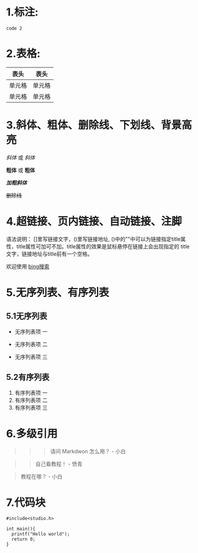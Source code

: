 # 1.标注:
`code 2`

# 2.表格:
|  表头   | 表头  |
|  ----  | ----  |
| 单元格  | 单元格 |
| 单元格  | 单元格 |

# 3.斜体、粗体、删除线、下划线、背景高亮
*斜体* 或 _斜体_

**粗体** 或 __粗体__

***加粗斜体***

~~删除线~~

# 4.超链接、页内链接、自动链接、注脚
语法说明：
[]里写链接文字，()里写链接地址, ()中的""中可以为链接指定title属性，title属性可加可不加。title属性的效果是鼠标悬停在链接上会出现指定的 title文字，链接地址与title前有一个空格。

欢迎使用 [bing搜索](https://cn.bing.com/)

# 5.无序列表、有序列表
## 5.1无序列表
* 无序列表项 一

+ 无序列表项 二

- 无序列表项 三

## 5.2有序列表
1. 有序列表项 一
2. 有序列表项 二
3. 有序列表项 三

# 6.多级引用
>>> 请问 Markdwon 怎么用？ - 小白

>> 自己看教程！ - 愤青

> 教程在哪？ - 小白

# 7.代码块
```
#include<studio.h>

int main(){
  printf("Hello world");
  return 0;
}
```
